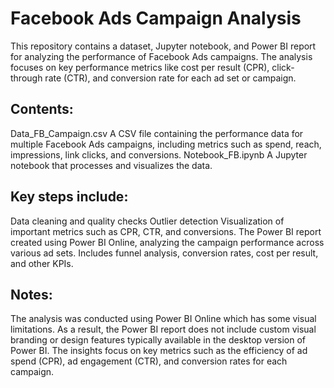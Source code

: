 # Facebook Ads Campaign Analysis

This repository contains a dataset, Jupyter notebook, and Power BI report for analyzing the performance of Facebook Ads campaigns. The analysis focuses on key performance metrics like cost per result (CPR), click-through rate (CTR), and conversion rate for each ad set or campaign.

## Contents:
Data_FB_Campaign.csv
A CSV file containing the performance data for multiple Facebook Ads campaigns, including metrics such as spend, reach, impressions, link clicks, and conversions.
Notebook_FB.ipynb
A Jupyter notebook that processes and visualizes the data.

## Key steps include:
Data cleaning and quality checks
Outlier detection
Visualization of important metrics such as CPR, CTR, and conversions.
The Power BI report created using Power BI Online, analyzing the campaign performance across various ad sets.
Includes funnel analysis, conversion rates, cost per result, and other KPIs.

## Notes:
The analysis was conducted using Power BI Online which has some visual limitations. As a result, the Power BI report does not include custom visual branding or design features typically available in the desktop version of Power BI.
The insights focus on key metrics such as the efficiency of ad spend (CPR), ad engagement (CTR), and conversion rates for each campaign.
